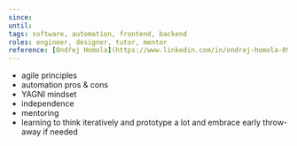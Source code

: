 ```yaml
---
since: 
until: 
tags: software, automation, frontend, backend
roles: engineer, designer, tutor, mentor
reference: [Ondřej Homola](https://www.linkedin.com/in/ondrej-homola-09230a45/)
---
```

- agile principles
- automation pros & cons
- YAGNI mindset
- independence
- mentoring
- learning to think iteratively and prototype a lot and embrace early throw-away if needed
